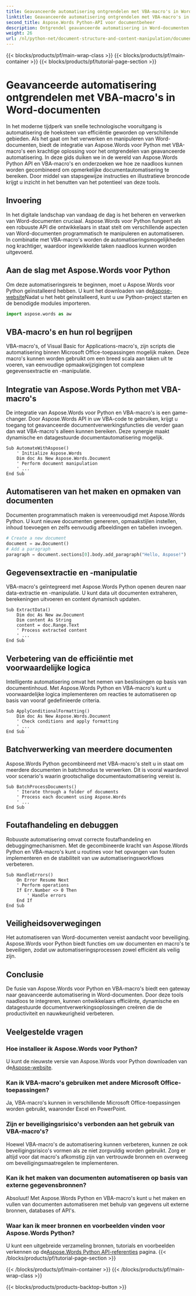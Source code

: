 ```yaml
---
title: Geavanceerde automatisering ontgrendelen met VBA-macro's in Word-documenten
linktitle: Geavanceerde automatisering ontgrendelen met VBA-macro's in Word-documenten
second_title: Aspose.Words Python-API voor documentbeheer
description: Ontgrendel geavanceerde automatisering in Word-documenten met Aspose.Words Python API en VBA-macro's. Leer stap voor stap met broncode en FAQ's. Verbeter nu de productiviteit. Toegang via [Link].
weight: 26
url: /nl/python-net/document-structure-and-content-manipulation/document-vba-macros/
---
```


{{< blocks/products/pf/main-wrap-class >}}
{{< blocks/products/pf/main-container >}}
{{< blocks/products/pf/tutorial-page-section >}}

# Geavanceerde automatisering ontgrendelen met VBA-macro's in Word-documenten


In het moderne tijdperk van snelle technologische vooruitgang is automatisering de hoeksteen van efficiëntie geworden op verschillende gebieden. Als het gaat om het verwerken en manipuleren van Word-documenten, biedt de integratie van Aspose.Words voor Python met VBA-macro's een krachtige oplossing voor het ontgrendelen van geavanceerde automatisering. In deze gids duiken we in de wereld van Aspose.Words Python API en VBA-macro's en onderzoeken we hoe ze naadloos kunnen worden gecombineerd om opmerkelijke documentautomatisering te bereiken. Door middel van stapsgewijze instructies en illustratieve broncode krijgt u inzicht in het benutten van het potentieel van deze tools.


## Invoering

In het digitale landschap van vandaag de dag is het beheren en verwerken van Word-documenten cruciaal. Aspose.Words voor Python fungeert als een robuuste API die ontwikkelaars in staat stelt om verschillende aspecten van Word-documenten programmatisch te manipuleren en automatiseren. In combinatie met VBA-macro's worden de automatiseringsmogelijkheden nog krachtiger, waardoor ingewikkelde taken naadloos kunnen worden uitgevoerd.

## Aan de slag met Aspose.Words voor Python

Om deze automatiseringsreis te beginnen, moet u Aspose.Words voor Python geïnstalleerd hebben. U kunt het downloaden van de[Aspose-website](https://releases.aspose.com/words/python/)Nadat u het hebt geïnstalleerd, kunt u uw Python-project starten en de benodigde modules importeren.

```python
import aspose.words as aw
```

## VBA-macro's en hun rol begrijpen

VBA-macro's, of Visual Basic for Applications-macro's, zijn scripts die automatisering binnen Microsoft Office-toepassingen mogelijk maken. Deze macro's kunnen worden gebruikt om een breed scala aan taken uit te voeren, van eenvoudige opmaakwijzigingen tot complexe gegevensextractie en -manipulatie.

## Integratie van Aspose.Words Python met VBA-macro's

De integratie van Aspose.Words voor Python en VBA-macro's is een game-changer. Door Aspose.Words API in uw VBA-code te gebruiken, krijgt u toegang tot geavanceerde documentverwerkingsfuncties die verder gaan dan wat VBA-macro's alleen kunnen bereiken. Deze synergie maakt dynamische en datagestuurde documentautomatisering mogelijk.

```vba
Sub AutomateWithAspose()
    ' Initialize Aspose.Words
    Dim doc As New Aspose.Words.Document
    ' Perform document manipulation
    ' ...
End Sub
```

## Automatiseren van het maken en opmaken van documenten

Documenten programmatisch maken is vereenvoudigd met Aspose.Words Python. U kunt nieuwe documenten genereren, opmaakstijlen instellen, inhoud toevoegen en zelfs eenvoudig afbeeldingen en tabellen invoegen.

```python
# Create a new document
document = aw.Document()
# Add a paragraph
paragraph = document.sections[0].body.add_paragraph("Hello, Aspose!")
```

## Gegevensextractie en -manipulatie

VBA-macro's geïntegreerd met Aspose.Words Python openen deuren naar data-extractie en -manipulatie. U kunt data uit documenten extraheren, berekeningen uitvoeren en content dynamisch updaten.

```vba
Sub ExtractData()
    Dim doc As New aw.Document
    Dim content As String
    content = doc.Range.Text
    ' Process extracted content
    ' ...
End Sub
```

## Verbetering van de efficiëntie met voorwaardelijke logica

Intelligente automatisering omvat het nemen van beslissingen op basis van documentinhoud. Met Aspose.Words Python en VBA-macro's kunt u voorwaardelijke logica implementeren om reacties te automatiseren op basis van vooraf gedefinieerde criteria.

```vba
Sub ApplyConditionalFormatting()
    Dim doc As New Aspose.Words.Document
    ' Check conditions and apply formatting
    ' ...
End Sub
```

## Batchverwerking van meerdere documenten

Aspose.Words Python gecombineerd met VBA-macro's stelt u in staat om meerdere documenten in batchmodus te verwerken. Dit is vooral waardevol voor scenario's waarin grootschalige documentautomatisering vereist is.

```vba
Sub BatchProcessDocuments()
    ' Iterate through a folder of documents
    ' Process each document using Aspose.Words
    ' ...
End Sub
```

## Foutafhandeling en debuggen

Robuuste automatisering omvat correcte foutafhandeling en debuggingmechanismen. Met de gecombineerde kracht van Aspose.Words Python en VBA-macro's kunt u routines voor het opvangen van fouten implementeren en de stabiliteit van uw automatiseringsworkflows verbeteren.

```vba
Sub HandleErrors()
    On Error Resume Next
    ' Perform operations
    If Err.Number <> 0 Then
        ' Handle errors
    End If
End Sub
```

## Veiligheidsoverwegingen

Het automatiseren van Word-documenten vereist aandacht voor beveiliging. Aspose.Words voor Python biedt functies om uw documenten en macro's te beveiligen, zodat uw automatiseringsprocessen zowel efficiënt als veilig zijn.

## Conclusie

De fusie van Aspose.Words voor Python en VBA-macro's biedt een gateway naar geavanceerde automatisering in Word-documenten. Door deze tools naadloos te integreren, kunnen ontwikkelaars efficiënte, dynamische en datagestuurde documentverwerkingsoplossingen creëren die de productiviteit en nauwkeurigheid verbeteren.

## Veelgestelde vragen

### Hoe installeer ik Aspose.Words voor Python?
 U kunt de nieuwste versie van Aspose.Words voor Python downloaden van de[Aspose-website](https://releases.aspose.com/words/python/).

### Kan ik VBA-macro's gebruiken met andere Microsoft Office-toepassingen?
Ja, VBA-macro's kunnen in verschillende Microsoft Office-toepassingen worden gebruikt, waaronder Excel en PowerPoint.

### Zijn er beveiligingsrisico's verbonden aan het gebruik van VBA-macro's?
Hoewel VBA-macro's de automatisering kunnen verbeteren, kunnen ze ook beveiligingsrisico's vormen als ze niet zorgvuldig worden gebruikt. Zorg er altijd voor dat macro's afkomstig zijn van vertrouwde bronnen en overweeg om beveiligingsmaatregelen te implementeren.

### Kan ik het maken van documenten automatiseren op basis van externe gegevensbronnen?
Absoluut! Met Aspose.Words Python en VBA-macro's kunt u het maken en vullen van documenten automatiseren met behulp van gegevens uit externe bronnen, databases of API's.

### Waar kan ik meer bronnen en voorbeelden vinden voor Aspose.Words Python?
 U kunt een uitgebreide verzameling bronnen, tutorials en voorbeelden verkennen op de[Aspose.Words Python API-referenties](https://reference.aspose.com/words/python-net/) pagina.
{{< /blocks/products/pf/tutorial-page-section >}}

{{< /blocks/products/pf/main-container >}}
{{< /blocks/products/pf/main-wrap-class >}}

{{< blocks/products/products-backtop-button >}}
